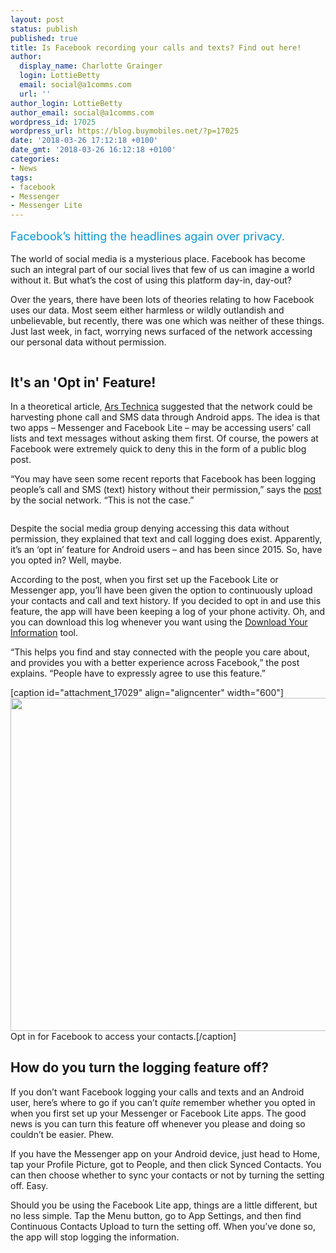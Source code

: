 ```yaml
---
layout: post
status: publish
published: true
title: Is Facebook recording your calls and texts? Find out here!
author:
  display_name: Charlotte Grainger
  login: LottieBetty
  email: social@a1comms.com
  url: ''
author_login: LottieBetty
author_email: social@a1comms.com
wordpress_id: 17025
wordpress_url: https://blog.buymobiles.net/?p=17025
date: '2018-03-26 17:12:18 +0100'
date_gmt: '2018-03-26 16:12:18 +0100'
categories:
- News
tags:
- facebook
- Messenger
- Messenger Lite
---
```

<p><span class="postStandFirst" style="color: #0896d5; line-height: 26px; font-size: 18px;">Facebook&rsquo;s hitting the headlines again over privacy.</span></p>
<p>The world of social media is a mysterious place. Facebook has become such an integral part of our social lives that few of us can imagine a world without it. But what&rsquo;s the cost of using this platform day-in, day-out?</p>
<p>Over the years, there have been lots of theories relating to how Facebook uses our data. Most seem either harmless or wildly outlandish and unbelievable, but recently, there was one which was neither of these things. Just last week, in fact, worrying news surfaced of the network accessing our personal data without permission.</p>
<p><img class="aligncenter size-full wp-image-17032" src="https://lh3.googleusercontent.com/OKA9QCbL0e46NaSt--ybgyaW-3Jh9auDHhbawkv2nq7e9hI---RufEWQ5jt9dejytr3Q78x__df_y-GboDRnmoY3JA=s0" alt="" /></p>
<h2>It's an 'Opt in' Feature!</h2>
<p>In a theoretical article, <a href="https://arstechnica.com/information-technology/2018/03/facebook-scraped-call-text-message-data-for-years-from-android-phones/" target="_blank" rel="noopener">Ars Technica</a> suggested that the network could be harvesting phone call and SMS data through Android apps. The idea is that two apps &ndash; Messenger and Facebook Lite &ndash; may be accessing users&rsquo; call lists and text messages without asking them first. Of course, the powers at Facebook were extremely quick to deny this in the form of a public blog post.</p>
<p>&ldquo;You may have seen some recent reports that Facebook has been logging people&rsquo;s call and SMS (text) history without their permission,&rdquo; says the <a href="https://newsroom.fb.com/news/2018/03/fact-check-your-call-and-sms-history/" target="_blank" rel="noopener">post</a> by the social network. &ldquo;This is not the case.&rdquo;</p>
<p><img class="aligncenter size-full wp-image-17026" src="https://lh3.googleusercontent.com/LxTYOHz89flezm6tJDJKI7IlVxYJZaST9OxBZvbZq9y7iGb4AyaLe1X1C3OyoIUQSbxzcQX3Rc1uM63Xp_rmEgkj1w=s0" alt="" /></p>
<p>Despite the social media group denying accessing this data without permission, they explained that text and call logging does exist. Apparently, it&rsquo;s an &lsquo;opt in&rsquo; feature for Android users &ndash; and has been since 2015. So, have you opted in? Well, maybe.</p>
<p>According to the post, when you first set up the Facebook Lite or Messenger app, you&rsquo;ll have been given the option to continuously upload your contacts and call and text history. If you decided to opt in and use this feature, the app will have been keeping a log of your phone activity. Oh, and you can download this log whenever you want using the <a href="https://www.facebook.com/help/131112897028467?helpref=page_content" target="_blank" rel="noopener">Download Your Information</a> tool.</p>
<p>&ldquo;This helps you find and stay connected with the people you care about, and provides you with a better experience across Facebook,&rdquo; the post explains. &ldquo;People have to expressly agree to use this feature.&rdquo;</p>
<p>[caption id="attachment_17029" align="aligncenter" width="600"]<img class="wp-image-17029 size-full" src="https://lh3.googleusercontent.com/SLdG7Vhv-fdZcwJOxDcpg2VPFzphe2tEjcVNAgD-VsHCifSACvsgoDBid1VHCk_jaVQ-FnlfmoJ3-Ztz_UW0tOxN=s0" alt="" width="600" height="533" /> Opt in for Facebook to access your contacts.[/caption]</p>
<h2>How do you turn the logging feature off?</h2>
<p>If you don&rsquo;t want Facebook logging your calls and texts and an Android user, here&rsquo;s where to go if you can&rsquo;t <em>quite </em>remember whether you opted in when you first set up your Messenger or Facebook Lite apps. The good news is you can turn this feature off whenever you please and doing so couldn&rsquo;t be easier. Phew.</p>
<p>If you have the Messenger app on your Android device, just head to Home, tap your Profile Picture, got to People, and then click Synced Contacts. You can then choose whether to sync your contacts or not by turning the setting off. Easy.</p>
<p>Should you be using the Facebook Lite app, things are a little different, but no less simple. Tap the Menu button, go to App Settings, and then find Continuous Contacts Upload to turn the setting off. When you&rsquo;ve done so, the app will stop logging the information.</p>
<p><img class="aligncenter size-full wp-image-16121" src="https://lh3.googleusercontent.com/9LqhUzUsFFCa-lUHkABoDDaCTmJK6IgDGwiyOwt_xSqEFPt3NQB5dRsQ0HFhCsJEQGsH8WX98N0LtEQrBdoJXHpn8w=s0" alt="" /></p>
